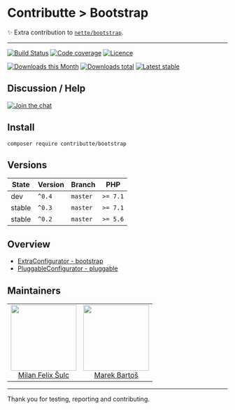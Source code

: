 # Contributte > Bootstrap

:sparkles: Extra contribution to [`nette/bootstrap`](https://github.com/nette/bootstrap).

-----

[![Build Status](https://img.shields.io/travis/contributte/bootstrap.svg?style=flat-square)](https://travis-ci.org/contributte/bootstrap)
[![Code coverage](https://img.shields.io/coveralls/contributte/bootstrap.svg?style=flat-square)](https://coveralls.io/r/contributte/bootstrap)
[![Licence](https://img.shields.io/packagist/l/contributte/bootstrap.svg?style=flat-square)](https://packagist.org/packages/contributte/bootstrap)

[![Downloads this Month](https://img.shields.io/packagist/dm/contributte/bootstrap.svg?style=flat-square)](https://packagist.org/packages/contributte/bootstrap)
[![Downloads total](https://img.shields.io/packagist/dt/contributte/bootstrap.svg?style=flat-square)](https://packagist.org/packages/contributte/bootstrap)
[![Latest stable](https://img.shields.io/packagist/v/contributte/bootstrap.svg?style=flat-square)](https://packagist.org/packages/contributte/bootstrap)

## Discussion / Help

[![Join the chat](https://img.shields.io/gitter/room/contributte/contributte.svg?style=flat-square)](http://bit.ly/ctteg)

## Install

```
composer require contributte/bootstrap
```

## Versions

| State       | Version | Branch   | PHP      |
|-------------|---------|----------|----------|
| dev         | `^0.4`  | `master` | `>= 7.1` |
| stable      | `^0.3`  | `master` | `>= 7.1` |
| stable      | `^0.2`  | `master` | `>= 5.6` |

## Overview

- [ExtraConfigurator - bootstrap](https://github.com/contributte/bootstrap/blob/master/.docs/README.md#extraconfigurator)
- [PluggableConfigurator - pluggable](https://github.com/contributte/bootstrap/blob/master/.docs/README.md#pluggableconfigurator)

## Maintainers

<table>
  <tbody>
    <tr>
      <td align="center">
        <a href="https://github.com/f3l1x">
            <img width="150" height="150" src="https://avatars2.githubusercontent.com/u/538058?v=3&s=150">
        </a>
        </br>
        <a href="https://github.com/f3l1x">Milan Felix Šulc</a>
      </td>
      <td align="center">
        <a href="https://github.com/mabar">
            <img width="150" height="150" src="https://avatars0.githubusercontent.com/u/20974277?s=400&v=4">
        </a>
        </br>
        <a href="https://github.com/mabar">Marek Bartoš</a>
      </td>
    </tr>
  <tbody>
</table>

---

Thank you for testing, reporting and contributing.
